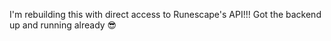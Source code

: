 I'm rebuilding this with direct access to Runescape's API!!!
Got the backend up and running already 😎
